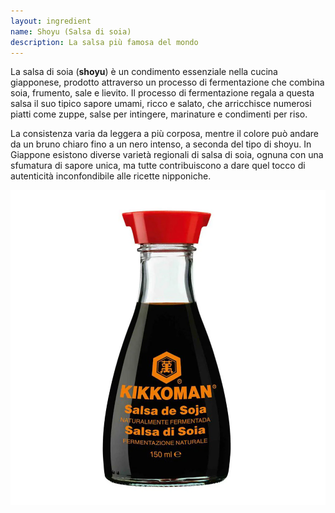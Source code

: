 ```yaml
---
layout: ingredient
name: Shoyu (Salsa di soia)
description: La salsa più famosa del mondo
---
```


La salsa di soia (**shoyu**) è un condimento essenziale nella cucina giapponese, prodotto attraverso un processo di fermentazione che combina soia, frumento, sale e lievito. Il processo di fermentazione regala a questa salsa il suo tipico sapore umami, ricco e salato, che arricchisce numerosi piatti come zuppe, salse per intingere, marinature e condimenti per riso.

La consistenza varia da leggera a più corposa, mentre il colore può andare da un bruno chiaro fino a un nero intenso, a seconda del tipo di shoyu. In Giappone esistono diverse varietà regionali di salsa di soia, ognuna con una sfumatura di sapore unica, ma tutte contribuiscono a dare quel tocco di autenticità inconfondibile alle ricette nipponiche.

![Shoyu](/assets/images/ingredients/shoyu.webp)
